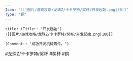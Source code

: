 ```yaml
---
Icon: "![[图片/游戏攻略/龙珠Z/卡卡罗特/奖杯/开发起始.png|30]]"
Type: "铜"
---
```

```ad-common-bronze-trophy
title: (Title:: "开发起始")
![[图片/游戏攻略/龙珠Z/卡卡罗特/奖杯/开发起始.png|100]]

(Comment:: "成功开发机械零件。")
```

#龙珠Z/卡卡罗特/奖杯 #奖杯 #铜
